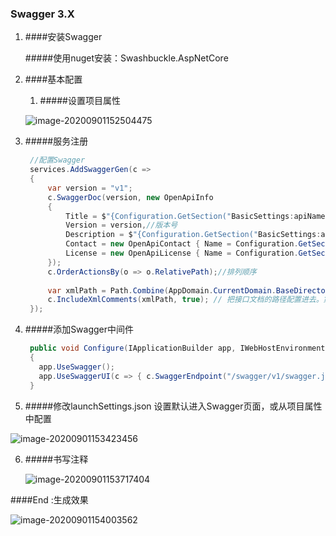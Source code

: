 ### Swagger 3.X

1. ####安装Swagger

   #####使用nuget安装：Swashbuckle.AspNetCore

2. ####基本配置

   1. #####设置项目属性

   ![image-20200901152504475](C:\Users\Administrator\AppData\Roaming\Typora\typora-user-images\image-20200901152504475.png)

2. #####服务注册

   ~~~ c#
    //配置Swagger
    services.AddSwaggerGen(c =>
    {
        var version = "v1";
        c.SwaggerDoc(version, new OpenApiInfo
        {
            Title = $"{Configuration.GetSection("BasicSettings:apiName").Value} CoreAPI接口文档——dotnetcore 3.1",//编辑标题
            Version = version,//版本号
            Description = $"{Configuration.GetSection("BasicSettings:apiName").Value} HTTP API V1",//编辑描述
            Contact = new OpenApiContact { Name = Configuration.GetSection("BasicSettings:apiName").Value, Email = "929013002@qq.com" },//编辑联系方式
            License = new OpenApiLicense { Name = Configuration.GetSection("BasicSettings:apiName").Value }//编辑许可证
        });
        c.OrderActionsBy(o => o.RelativePath);//排列顺序
                                              
        var xmlPath = Path.Combine(AppDomain.CurrentDomain.BaseDirectory, "CoreApl.xml");// 配置接口文档文件路径
        c.IncludeXmlComments(xmlPath, true); // 把接口文档的路径配置进去。第二个参数表示的是是否开启包含对Controller的注释容纳
    });
   
   ~~~
   
4. #####添加Swagger中间件

   ~~~c#
    public void Configure(IApplicationBuilder app, IWebHostEnvironment env)
    {
      app.UseSwagger();
      app.UseSwaggerUI(c => { c.SwaggerEndpoint("/swagger/v1/swagger.json", "API V1"); });
    }
   ~~~

5. #####修改launchSettings.json 设置默认进入Swagger页面，或从项目属性中配置

![image-20200901153423456](C:\Users\Administrator\AppData\Roaming\Typora\typora-user-images\image-20200901153423456.png)

6. #####书写注释

   ![image-20200901153717404](C:\Users\Administrator\AppData\Roaming\Typora\typora-user-images\image-20200901153717404.png)



####End :生成效果

![image-20200901154003562](C:\Users\Administrator\AppData\Roaming\Typora\typora-user-images\image-20200901154003562.png)

